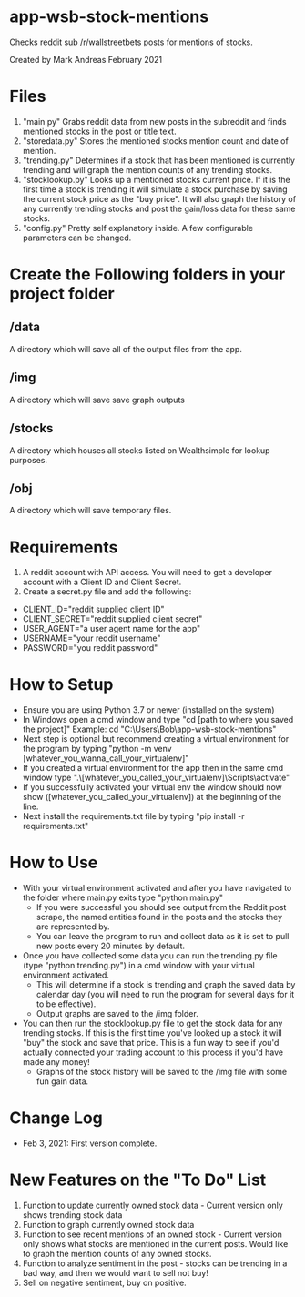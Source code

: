 # app-wsb-stock-mentions
 Checks reddit sub /r/wallstreetbets posts for mentions of stocks.

 Created by Mark Andreas February 2021

 # Files
 1. "main.py" Grabs reddit data from new posts in the subreddit and finds mentioned stocks in the post or title text.
 2. "storedata.py" Stores the mentioned stocks mention count and date of mention.
 3. "trending.py" Determines if a stock that has been mentioned is currently trending and will graph the mention counts of any trending stocks.
 4. "stocklookup.py" Looks up a mentioned stocks current price.  If it is the first time a stock is trending it will simulate a stock purchase by saving the current stock price as the "buy price". It will also graph the history of any currently trending stocks and post the gain/loss data for these same stocks.
 5. "config.py" Pretty self explanatory inside.  A few configurable parameters can be changed.

# Create the Following folders in your project folder
 ## /data
 A directory which will save all of the output files from the app.

 ## /img
 A directory which will save save graph outputs

 ## /stocks
 A directory which houses all stocks listed on Wealthsimple for lookup purposes.

 ## /obj
 A directory which will save temporary files.


 # Requirements
1. A reddit account with API access.  You will need to get a developer account with a Client ID and Client Secret.
2. Create a secret.py file and add the following:
- CLIENT_ID="reddit supplied client ID"
- CLIENT_SECRET="reddit supplied client secret"
- USER_AGENT="a user agent name for the app"
- USERNAME="your reddit username"
- PASSWORD="you reddit password"

# How to Setup
- Ensure you are using Python 3.7 or newer (installed on the system)
- In Windows open a cmd window and type "cd [path to where you saved the project]" Example: cd "C:\Users\Bob\app-wsb-stock-mentions"
- Next step is optional but recommend creating a virtual environment for the program by typing "python -m venv [whatever_you_wanna_call_your_virtualenv]"
- If you created a virtual environment for the app then in the same cmd window type ".\\[whatever_you_called_your_virtualenv]\Scripts\activate"
- If you successfully activated your virtual env the window should now show ([whatever_you_called_your_virtualenv]) at the beginning of the line.
- Next install the requirements.txt file by typing "pip install -r requirements.txt"

# How to Use
- With your virtual environment activated and after you have navigated to the folder where main.py exits type "python main.py"
    - If you were successful you should see output from the Reddit post scrape, the named entities found in the posts and the stocks they are represented by.
    - You can leave the program to run and collect data as it is set to pull new posts every 20 minutes by default.
- Once you have collected some data you can run the trending.py file (type "python trending.py") in a cmd window with your virtual environment activated.
    - This will determine if a stock is trending and graph the saved data by calendar day (you will need to run the program for several days for it to be effective).
    - Output graphs are saved to the /img folder.
- You can then run the stocklookup.py file to get the stock data for any trending stocks.  If this is the first time you've looked up a stock it will "buy" the stock and save that price.  This is a fun way to see if you'd actually connected your trading account to this process if you'd have made any money!
    - Graphs of the stock history will be saved to the /img file with some fun gain data.  

# Change Log
- Feb 3, 2021: First version complete.

# New Features on the "To Do" List
1. Function to update currently owned stock data - Current version only shows trending stock data
2. Function to graph currently owned stock data
3. Function to see recent mentions of an owned stock - Current version only shows what stocks are mentioned in the current posts.  Would like to graph the mention counts of any owned stocks.
4. Function to analyze sentiment in the post - stocks can be trending in a bad way, and then we would want to sell not buy!
5. Sell on negative sentiment, buy on positive.
